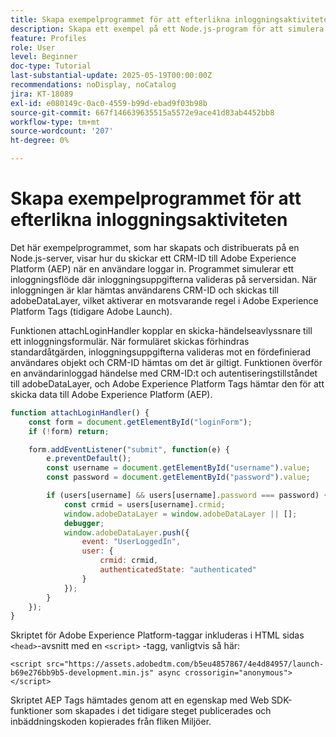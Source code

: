 ```yaml
---
title: Skapa exempelprogrammet för att efterlikna inloggningsaktiviteten
description: Skapa ett exempel på ett Node.js-program för att simulera ett inloggningsflöde
feature: Profiles
role: User
level: Beginner
doc-type: Tutorial
last-substantial-update: 2025-05-19T00:00:00Z
recommendations: noDisplay, noCatalog
jira: KT-18089
exl-id: e080149c-0ac0-4559-b99d-ebad9f03b98b
source-git-commit: 667f146639635515a5572e9ace41d83ab4452bb8
workflow-type: tm+mt
source-wordcount: '207'
ht-degree: 0%

---
```


# Skapa exempelprogrammet för att efterlikna inloggningsaktiviteten

Det här exempelprogrammet, som har skapats och distribuerats på en Node.js-server, visar hur du skickar ett CRM-ID till Adobe Experience Platform (AEP) när en användare loggar in. Programmet simulerar ett inloggningsflöde där inloggningsuppgifterna valideras på serversidan. När inloggningen är klar hämtas användarens CRM-ID och skickas till adobeDataLayer, vilket aktiverar en motsvarande regel i Adobe Experience Platform Tags (tidigare Adobe Launch).

Funktionen attachLoginHandler kopplar en skicka-händelseavlyssnare till ett inloggningsformulär. När formuläret skickas förhindras standardåtgärden, inloggningsuppgifterna valideras mot en fördefinierad användares objekt och CRM-ID hämtas om det är giltigt. Funktionen överför en användarinloggad händelse med CRM-ID:t och autentiseringstillståndet till adobeDataLayer, och Adobe Experience Platform Tags hämtar den för att skicka data till Adobe Experience Platform (AEP).


```javascript
function attachLoginHandler() {
    const form = document.getElementById("loginForm");
    if (!form) return;

    form.addEventListener("submit", function(e) {
        e.preventDefault();
        const username = document.getElementById("username").value;
        const password = document.getElementById("password").value;

        if (users[username] && users[username].password === password) {
            const crmid = users[username].crmid;
            window.adobeDataLayer = window.adobeDataLayer || [];
            debugger;
            window.adobeDataLayer.push({
                event: "UserLoggedIn",
                user: {
                    crmid: crmid,
                    authenticatedState: "authenticated"
                }
            });
        }
    });
}
```

Skriptet för Adobe Experience Platform-taggar inkluderas i HTML sidas `<head>`-avsnitt med en `<script>` -tagg, vanligtvis så här:

`<script src="https://assets.adobedtm.com/b5eu4857867/4e4d84957/launch-b69e276bb9b5-development.min.js" async crossorigin="anonymous"></script>`

Skriptet AEP Tags hämtades genom att en egenskap med Web SDK-funktioner som skapades i det tidigare steget publicerades och inbäddningskoden kopierades från fliken Miljöer.
